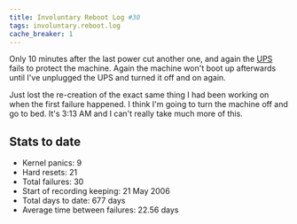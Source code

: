 ```yaml
---
title: Involuntary Reboot Log #30
tags: involuntary.reboot.log
cache_breaker: 1
---
```


Only 10 minutes after the last power cut another one, and again the [UPS](/wiki/UPS) fails to protect the machine. Again the machine won't boot up afterwards until I've unplugged the UPS and turned it off and on again.

Just lost the re-creation of the exact same thing I had been working on when the first failure happened. I think I'm going to turn the machine off and go to bed. It's 3:13 AM and I can't really take much more of this.

## Stats to date

-   Kernel panics: 9
-   Hard resets: 21
-   Total failures: 30
-   Start of recording keeping: 21 May 2006
-   Total days to date: 677 days
-   Average time between failures: 22.56 days

